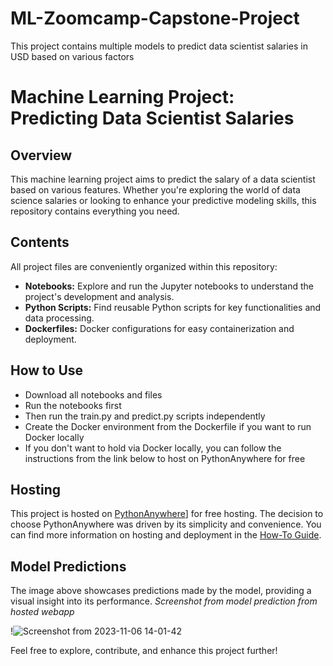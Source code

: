 # ML-Zoomcamp-Capstone-Project
This project contains multiple models to predict data scientist salaries in USD based on various factors

# Machine Learning Project: Predicting Data Scientist Salaries

## Overview

This machine learning project aims to predict the salary of a data scientist based on various features. Whether you're exploring the world of data science salaries or looking to enhance your predictive modeling skills, this repository contains everything you need.

## Contents

All project files are conveniently organized within this repository:

- **Notebooks:** Explore and run the Jupyter notebooks to understand the project's development and analysis.
- **Python Scripts:** Find reusable Python scripts for key functionalities and data processing.
- **Dockerfiles:** Docker configurations for easy containerization and deployment.

## How to Use

- Download all notebooks and files
- Run the notebooks first
- Then run the train.py and predict.py scripts independently
- Create the Docker environment from the Dockerfile if you want to run Docker locally
- If you don't want to hold via Docker locally, you can follow the instructions from the link below to host on PythonAnywhere for free

## Hosting

This project is hosted on [PythonAnywhere]([https://www.pythonanywhere.com/)] for free hosting. The decision to choose PythonAnywhere was driven by its simplicity and convenience. You can find more information on hosting and deployment in the [How-To Guide](https://github.com/nindate/ml-zoomcamp-exercises/blob/main/how-to-use-pythonanywhere.md).

## Model Predictions

The image above showcases predictions made by the model, providing a visual insight into its performance. *Screenshot from model prediction from hosted webapp*

!![Screenshot from 2023-11-06 14-01-42](https://github.com/Bcopeland64/ML-Zoomcamp-Capstone-Project/assets/47774770/33480509-e2ec-4ab6-8d6a-1f7ebe6e617d)


Feel free to explore, contribute, and enhance this project further!

